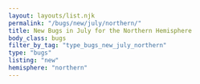 ```yaml
---
layout: layouts/list.njk
permalink: "/bugs/new/july/northern/"
title: New Bugs in July for the Northern Hemisphere
body_class: bugs
filter_by_tag: "type_bugs_new_july_northern"
type: "bugs"
listing: "new"
hemisphere: "northern"
---
```

